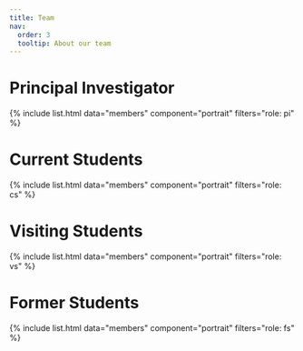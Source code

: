 ```yaml
---
title: Team
nav:
  order: 3
  tooltip: About our team
---
```


# Principal Investigator
{% include list.html data="members" component="portrait" filters="role: pi" %}


# Current Students
{% include list.html data="members" component="portrait" filters="role: cs" %}


# Visiting Students
{% include list.html data="members" component="portrait" filters="role: vs" %}

# Former Students
{% include list.html data="members" component="portrait" filters="role: fs" %}


